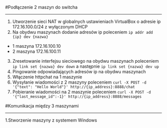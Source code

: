 #Podłączenie 2 maszyn do switcha
********************************

1. Utworzenie sieci NAT w globalnych ustawieniach VirtualBox o adresie ip 172.16.100.0/24 z wyłączonym DHCP
2. Na obydwu maszynach dodanie adresów ip poleceniem ``ip addr add {ip} dev {nazwa}``
  - 1 maszyna 172.16.100.10
  - 2 maszyna 172.16.100.11
3. Zresetowanie interfejsu sieciowego na obydwu maszynach poleceniem ``ip link set {nazwa} dev down`` a następnie ``ip link set {nazwa} dev up``
4. Pingowanie odpowiadających adresów ip na obydwu maszynach
5. Włączenie httpchat na 1 maszynie
6. Wysyłanie wiadomości z 2 maszyny poleceniem ``curl -X POST -d '{"text": "Hello World"}' http://{ip_address}:8888/chat``
7. Pobieranie wiadomości na 2 maszynie poleceniem ``curl -X POST -d '{"last_message_id":-1}' http://{ip_address}:8888/messages``

#Komunikacja między 3 maszynami
*******************************

1.Stworzenie maszyny z systemem Windows
